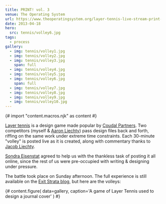 ```yaml
---
title: PRINT! vol. 3
venue: The Operating System
url: https://www.theoperatingsystem.org/layer-tennis-live-stream-print-vol-3-ole/
date: 2013-04-18
hero:
  src: tennis/volley6.jpg
tags:
  - process
gallery:
  - img: tennis/volley1.jpg
  - img: tennis/volley2.jpg
  - img: tennis/volley3.jpg
    span: full
  - img: tennis/volley4.jpg
  - img: tennis/volley5.jpg
  - img: tennis/volley6.jpg
    span: full
  - img: tennis/volley7.jpg
  - img: tennis/volley8.jpg
  - img: tennis/volley9.jpg
  - img: tennis/volley10.jpg
---
```


{# import "content.macros.njk" as content #}

[Layer tennis](http://layertennis.com/)
is a design game
made popular by
[Coudal Partners](https://www.coudal.com/).
Two competitors (myself & [Aaron Liechty](https://aaronliechty.tumblr.com/))
pass design files back and forth,
riffing on the same work under extreme time constraints.
Each 30-minute "volley" is posted live as it is created,
along with commentary
thanks to [Jacob Liechty](https://jacobliechty.tumblr.com/).

[Sondra Eisenstat](https://sondraeby.com/)
agreed to help us
with the thankless task of posting it all online,
since the rest of us were pre-occupied
with writing & designing under pressure.

The battle took place on Sunday afternoon.
The full experience is still available
on the [Exit Strata blog][blog],
but here are the volleys:

[blog]: https://www.theoperatingsystem.org/layer-tennis-live-stream-print-vol-3-ole/

{# content.figure(
  data=gallery,
  caption='A game of Layer Tennis used to design a journal cover'
) #}

